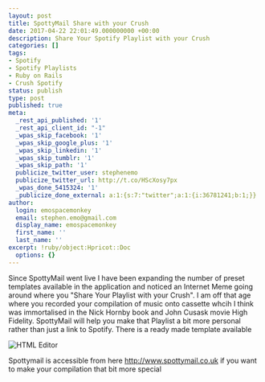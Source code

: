 ```yaml
---
layout: post
title: SpottyMail Share with your Crush
date: 2017-04-22 22:01:49.000000000 +00:00
description: Share Your Spotify Playlist with your Crush
categories: []
tags:
- Spotify
- Spotify Playlists
- Ruby on Rails
- Crush Spotify
status: publish
type: post
published: true
meta:
  _rest_api_published: '1'
  _rest_api_client_id: "-1"
  _wpas_skip_facebook: '1'
  _wpas_skip_google_plus: '1'
  _wpas_skip_linkedin: '1'
  _wpas_skip_tumblr: '1'
  _wpas_skip_path: '1'
  publicize_twitter_user: stephenemo
  publicize_twitter_url: http://t.co/HScXosy7px
  _wpas_done_5415324: '1'
  _publicize_done_external: a:1:{s:7:"twitter";a:1:{i:36781241;b:1;}}
author:
  login: emospacemonkey
  email: stephen.emo@gmail.com
  display_name: emospacemonkey
  first_name: ''
  last_name: ''
excerpt: !ruby/object:Hpricot::Doc
  options: {}
---
```


Since SpottyMail went live I have been expanding the number of preset templates available in the application and noticed an Internet Meme going around where you "Share Your Playlist with your Crush". I am off that age where you recorded your compilation of music onto cassette whcih I think was immortalised in the Nick Hornby book and John Cusask movie High Fidelity. SpottyMail will help you make that Playlist a bit more personal rather than just a link to Spotify. There is a ready made template available
 
![HTML Editor](http://emomonkey.github.io/images/screencrush.png)

Spottymail is accessible from here <http://www.spottymail.co.uk> if you want to make your compilation that bit more special

